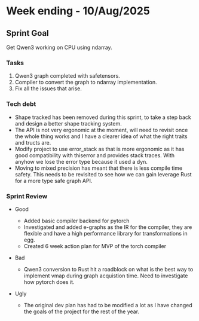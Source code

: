 # Week ending - 10/Aug/2025

## Sprint Goal

Get Qwen3 working on CPU using ndarray.

### Tasks

1. Qwen3 graph completed with safetensors.
2. Compiler to convert the graph to ndarray implementation.
3. Fix all the issues that arise.

### Tech debt

- Shape tracked has been removed during this sprint, to take a step back and design a better shape tracking system.
- The API is not very ergonomic at the moment, will need to revisit once the whole thing works and I have a clearer idea of what the right traits and tructs are.
- Modify project to use error_stack as that is more ergonomic as it has good compatibility with thiserror and provides stack traces. With anyhow we lose the error type because it used a dyn.
- Moving to mixed precision has meant that there is less compile time safety. This needs to be revisited to see how we can gain leverage Rust for a more type safe graph API.

### Sprint Review

- Good
  - Added basic compiler backend for pytorch
  - Investigated and added e-graphs as the IR for the compiler,
    they are flexible and have a high performance library for
    transformations in egg.
  - Created 6 week action plan for MVP of the torch compiler

- Bad
  - Qwen3 conversion to Rust hit a roadblock on what is the best way to implement vmap
    during graph acquistion time. Need to investigate how pytorch does it.

- Ugly
  - The original dev plan has had to be modified a lot as I have changed the goals
    of the project for the rest of the year.
